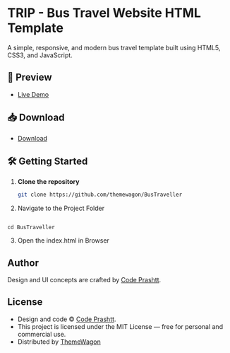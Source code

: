 # TRIP - Bus Travel Website HTML Template

A simple, responsive, and modern bus travel template built using HTML5, CSS3, and JavaScript.

## 🚀 Preview

- [Live Demo](https://themewagon.github.io/BusTraveller/)

## 📥 Download

- [Download](https://github.com/prashtt/BusTravel-website)

## 🛠 Getting Started

1. **Clone the repository**

   ```bash
   git clone https://github.com/themewagon/BusTraveller
   ```

2. Navigate to the Project Folder

```

cd BusTraveller

```

3. Open the index.html in Browser

## Author

Design and UI concepts are crafted by [Code Prashtt](https://github.com/prashtt).

## License

- Design and code © [Code Prashtt](https://github.com/prashtt).
- This project is licensed under the MIT License — free for personal and commercial use.
- Distributed by [ThemeWagon](https://themewagon.com)
